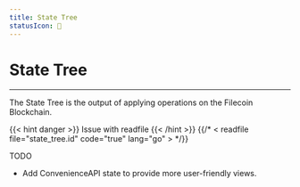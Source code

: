 ```yaml
---
title: State Tree
statusIcon: 🔁
---
```


# State Tree
---

The State Tree is the output of applying operations on the Filecoin Blockchain.

{{< hint danger >}}
Issue with readfile
{{< /hint >}}
{{/* < readfile file="state_tree.id" code="true" lang="go" > */}}


TODO

- Add ConvenienceAPI state to provide more user-friendly views.

